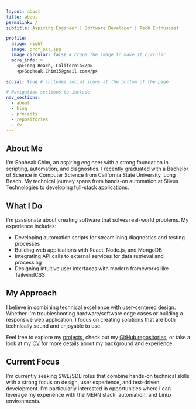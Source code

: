 ```yaml
---
layout: about
title: about
permalink: /
subtitle: Aspiring Engineer | Software Developer | Tech Enthusiast

profile:
  align: right
  image: prof_pic.jpg
  image_circular: false # crops the image to make it circular
  more_info: >
    <p>Long Beach, California</p>
    <p>Sopheak.Chim15@gmail.com</p>

social: true # includes social icons at the bottom of the page

# Navigation sections to include
nav_sections:
  - about
  - blog
  - projects
  - repositories
  - cv
---
```


## About Me

I'm Sopheak Chim, an aspiring engineer with a strong foundation in scripting, automation, and diagnostics. I recently graduated with a Bachelor of Science in Computer Science from California State University, Long Beach. My technical journey spans from hands-on automation at Silvus Technologies to developing full-stack applications.

## What I Do

I'm passionate about creating software that solves real-world problems. My experience includes:

- Developing automation scripts for streamlining diagnostics and testing processes
- Building web applications with React, Node.js, and MongoDB
- Integrating API calls to external services for data retrieval and processing
- Designing intuitive user interfaces with modern frameworks like TailwindCSS

## My Approach

I believe in combining technical excellence with user-centered design. Whether I'm troubleshooting hardware/software edge cases or building a responsive web application, I focus on creating solutions that are both technically sound and enjoyable to use.

Feel free to explore my [projects](/projects/), check out my [GitHub repositories](https://github.com/awesomesocks123), or take a look at my [CV](/cv/) for more details about my background and experience.

## Current Focus

I'm currently seeking SWE/SDE roles that combine hands-on technical skills with a strong focus on design, user experience, and test-driven development. I'm particularly interested in opportunities where I can leverage my experience with the MERN stack, automation, and Linux environments.
